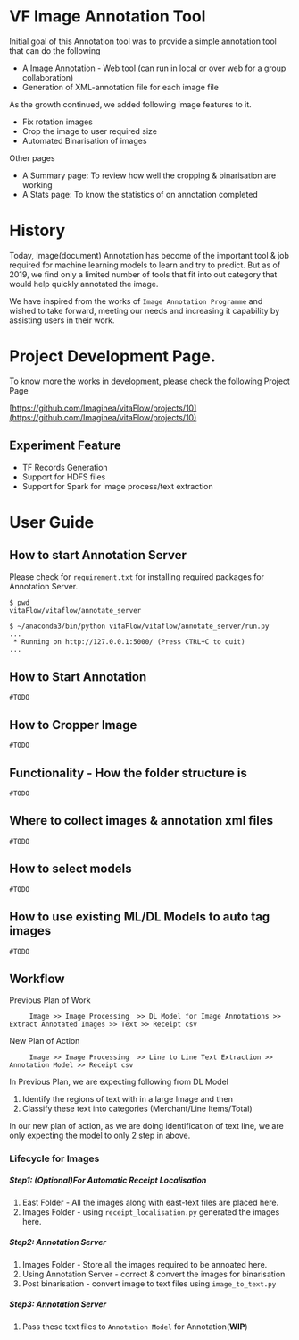 

# VF Image Annotation Tool


Initial goal of this Annotation tool was to provide a simple annotation tool that can do the following

* A Image Annotation - Web tool (can run in local or over web for a group collaboration)
* Generation of XML-annotation file for each image file

As the growth continued, we added following image features to it.

* Fix rotation images
* Crop the image to user required size
* Automated Binarisation of images

Other pages

* A Summary page: To review how well the cropping & binarisation are working
* A Stats page: To know the statistics of on annotation completed

# History

Today, Image(document) Annotation has become of the important tool & job required for machine learning models to learn and try to predict. But as of 2019, we find only a limited number of tools that fit into out category that would help quickly annotated the image.

We have inspired from the works of `Image Annotation Programme` and wished to take forward, meeting our needs and increasing it capability by assisting users in their work.



# Project Development Page.

To know more the works in development, please check the following Project Page

[https://github.com/Imaginea/vitaFlow/projects/10](https://github.com/Imaginea/vitaFlow/projects/10)

## Experiment Feature

* TF Records Generation
* Support for HDFS files
* Support for Spark for image process/text extraction

# User Guide

## How to start Annotation Server

Please check for `requirement.txt` for installing required packages for Annotation Server.

```
$ pwd
vitaFlow/vitaflow/annotate_server

$ ~/anaconda3/bin/python vitaFlow/vitaflow/annotate_server/run.py
...
 * Running on http://127.0.0.1:5000/ (Press CTRL+C to quit)
...
```

## How to Start Annotation

`#TODO`

## How to Cropper Image

`#TODO`

## Functionality - How the folder structure is

`#TODO`


## Where to collect images & annotation xml files

`#TODO`

## How to select models

`#TODO`

## How to use existing ML/DL Models to auto tag images

`#TODO`

## Workflow

Previous Plan of Work

         Image >> Image Processing  >> DL Model for Image Annotations >> Extract Annotated Images >> Text >> Receipt csv

New Plan of Action

         Image >> Image Processing  >> Line to Line Text Extraction >> Annotation Model >> Receipt csv

In Previous Plan, we are expecting following from DL Model

1. Identify the regions of text with in a large Image and then 
2. Classify these text into categories (Merchant/Line Items/Total)

In our new plan of action, as we are doing identification of text line, we are only expecting the model to only 2 step in above.    

### Lifecycle for Images

##### Step1: (Optional)For Automatic Receipt Localisation
1. East Folder - All the images along with east-text files are placed here.
2. Images Folder - using `receipt_localisation.py` generated the images here.

##### Step2: Annotation Server
1. Images Folder - Store all the images required to be annoated here.
2. Using Annotation Server - correct & convert the images for binarisation
3. Post binarisation - convert image to text files using `image_to_text.py`

##### Step3: Annotation Server 
1. Pass these text files to `Annotation Model` for Annotation(__WIP__)

